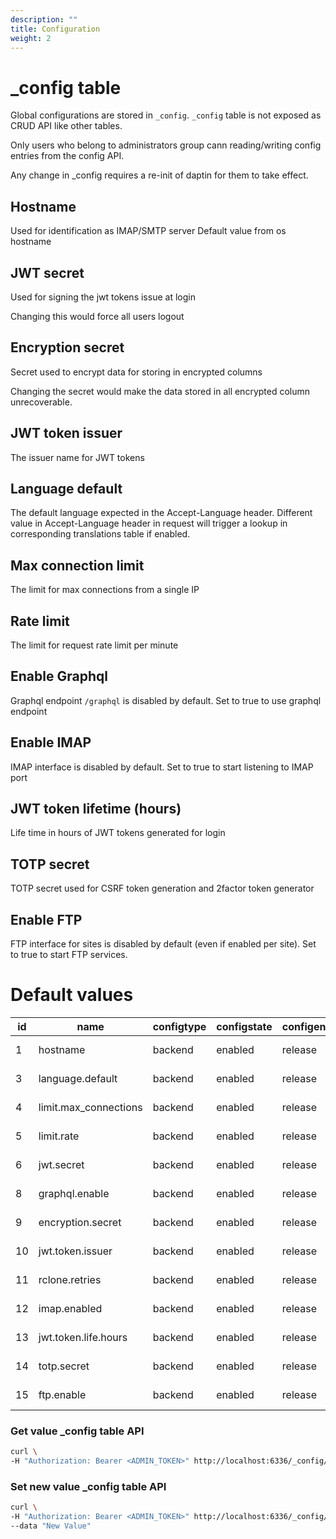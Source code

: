 ```yaml
---
description: ""
title: Configuration
weight: 2
---
```



# _config table

Global configurations are stored in `_config`. `_config` table is not exposed as CRUD API like other tables.

Only users who belong to administrators group cann reading/writing config entries from the config API.

Any change in _config requires a re-init of daptin for them to take effect.

## Hostname

Used for identification as IMAP/SMTP server Default value from os hostname

## JWT secret

Used for signing the jwt tokens issue at login

Changing this would force all users logout

## Encryption secret

Secret used to encrypt data for storing in encrypted columns

Changing the secret would make the data stored in all encrypted column unrecoverable.

## JWT token issuer

The issuer name for JWT tokens

## Language default

The default language expected in the Accept-Language header. Different value in Accept-Language header in request will
trigger a lookup in corresponding translations table if enabled.

## Max connection limit

The limit for max connections from a single IP

## Rate limit

The limit for request rate limit per minute

## Enable Graphql

Graphql endpoint `/graphql` is disabled by default. Set to true to use graphql endpoint

## Enable IMAP

IMAP interface is disabled by default. Set to true to start listening to IMAP port

## JWT token lifetime (hours)

Life time in hours of JWT tokens generated for login

## TOTP secret

TOTP secret used for CSRF token generation and 2factor token generator

## Enable FTP

FTP interface for sites is disabled by default (even if enabled per site). Set to true to start FTP services.

# Default values

| id |         name          | configtype | configstate | configenv |                value                 | valuetype | previousvalue |         created_at         | updated_at |
|----|-----------------------|------------|-------------|-----------|--------------------------------------|-----------|---------------|----------------------------|------------|
| 1 | hostname              | backend    | enabled     | release   | abbad.local                          |           |               | 2021-01-02 15:11:56.836475 |
| 3 | language.default      | backend    | enabled     | release   | en                                   |           |               | 2021-01-02 15:11:56.95177  |
| 4 | limit.max_connections | backend    | enabled     | release   | 100                                  |           |               | 2021-01-02 15:11:56.96863  |
| 5 | limit.rate            | backend    | enabled     | release   | 100                                  |           |               | 2021-01-02 15:11:56.990064 |
| 6 | jwt.secret            | backend    | enabled     | release   | d4f5ca52-74d3-4a50-ae6e-27b72be759b0 |           |               | 2021-01-02 15:11:57.026539 |
| 8 | graphql.enable        | backend    | enabled     | release   | false                                |           |               | 2021-01-02 15:11:57.100476 |
| 9 | encryption.secret     | backend    | enabled     | release   | 1cdb8101fc0047e688f24c9071de76f0     |           |               | 2021-01-02 15:11:57.128269 |
| 10 | jwt.token.issuer      | backend    | enabled     | release   | daptin-40f1e5                        |           |               | 2021-01-02 15:11:57.148896 |
| 11 | rclone.retries        | backend    | enabled     | release   | 5                                    |           |               | 2021-01-02 15:11:57.470469 |
| 12 | imap.enabled          | backend    | enabled     | release   | false                                |           |               | 2021-01-02 15:11:57.523543 |
| 13 | jwt.token.life.hours  | backend    | enabled     | release   | 72                                   |           |               | 2021-01-02 15:11:57.709687 |
| 14 | totp.secret           | backend    | enabled     | release   | 2DOEBQZYQBITVPTW                     |           |               | 2021-01-02 15:11:57.752502 |
| 15 | ftp.enable            | backend    | enabled     | release   | false                                |           |               | 2021-01-02 15:11:57.999189 |

### Get value _config table API

```bash
curl \
-H "Authorization: Bearer <ADMIN_TOKEN>" http://localhost:6336/_config/backend/<setting.name>
```

### Set new value _config table API

```bash
curl \
-H "Authorization: Bearer <ADMIN_TOKEN>" http://localhost:6336/_config/backend/<setting.name> \
--data "New Value"
```
